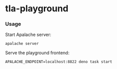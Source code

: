 # tla-playground

### Usage

Start Apalache server:

```
apalache server
```

Serve the playground frontend:

```
APALACHE_ENDPOINT=localhost:8822 deno task start
```
